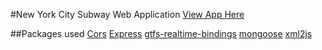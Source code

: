 #New York City Subway Web Application
[View App Here](https://safe-lake-78552.herokuapp.com/)
[]()

##Packages used
[Cors](https://www.npmjs.com/package/cors)
[Express]()
[gtfs-realtime-bindings](https://developers.google.com/transit/gtfs-realtime/)
[mongoose](https://mongoosejs.com/)
[xml2js](https://www.npmjs.com/search?q=xml2js)

